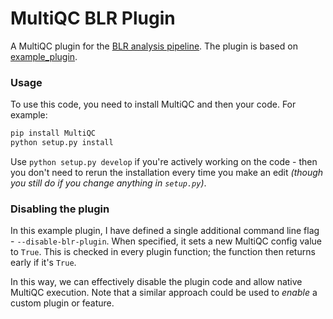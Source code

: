 # MultiQC BLR Plugin

A MultiQC plugin for the [BLR analysis pipeline](https://github.com/FrickTobias/BLR). The plugin is based on [example_plugin](https://github.com/MultiQC/example-plugin). 

### Usage

To use this code, you need to install MultiQC and then your code. For example:

```bash
pip install MultiQC
python setup.py install
```

Use `python setup.py develop` if you're actively working on the code - then you don't need to rerun the installation every time you make an edit _(though you still do if you change anything in `setup.py`)_.

### Disabling the plugin

In this example plugin, I have defined a single additional command line flag - `--disable-blr-plugin`. When specified, it sets a new MultiQC config value to `True`. This is checked in every plugin function; the function then returns early if it's `True`.

In this way, we can effectively disable the plugin code and allow native MultiQC execution. Note that a similar approach could be used to _enable_ a custom plugin or feature.
